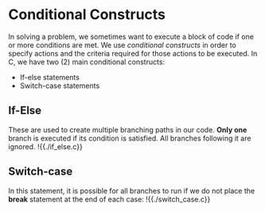 # Conditional Constructs
In solving a problem, we sometimes want to execute a block of code if one or more conditions are met. 
We use *conditional constructs* in order to specify actions and the criteria required for those actions to be executed.
In C, we have two (2) main conditional constructs:
- If-else statements
- Switch-case statements

## If-Else
These are used to create multiple branching paths in our code. **Only one** branch
is executed if its condition is satisfied. All branches following it are ignored.
!{{./if_else.c}}

## Switch-case
In this statement, it is possible for all branches to run if we do not place the **break** statement
at the end of each case:
!{{./switch_case.c}}

